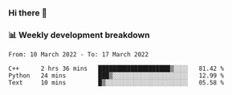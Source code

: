 ### Hi there 👋

### 📊 Weekly development breakdown
<!--START_SECTION:waka-->

```text
From: 10 March 2022 - To: 17 March 2022

C++      2 hrs 36 mins   ████████████████████▒░░░░   81.42 %
Python   24 mins         ███▒░░░░░░░░░░░░░░░░░░░░░   12.99 %
Text     10 mins         █▒░░░░░░░░░░░░░░░░░░░░░░░   05.58 %
```

<!--END_SECTION:waka-->
